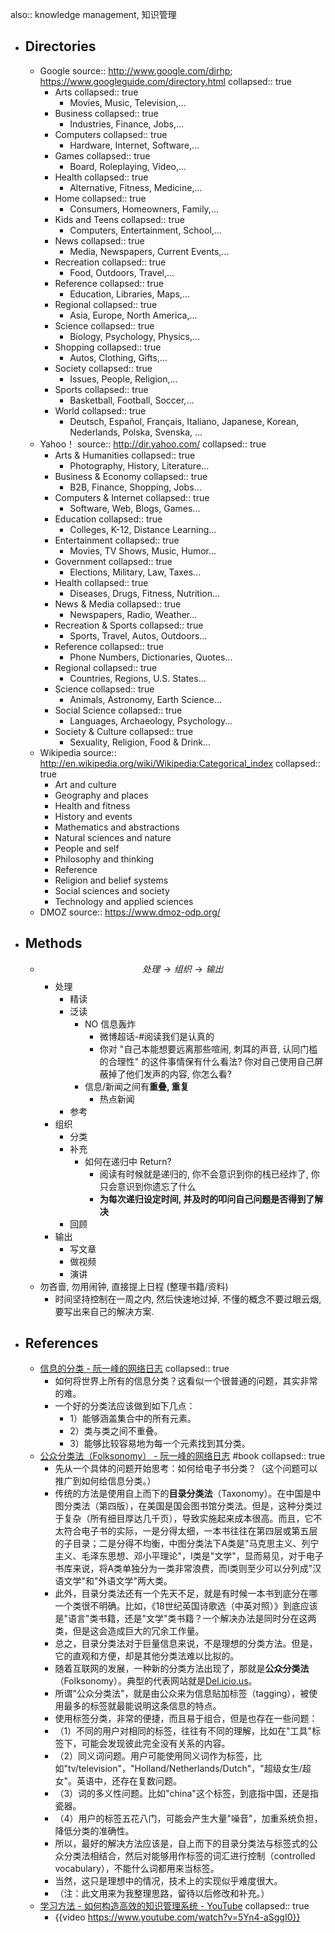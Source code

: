also:: knowledge management, 知识管理

- ## Directories
  - Google
    source:: http://www.google.com/dirhp; https://www.googleguide.com/directory.html
    collapsed:: true
    - Arts
      collapsed:: true
      - Movies, Music, Television,...
    - Business
      collapsed:: true
      - Industries, Finance, Jobs,...
    - Computers
      collapsed:: true
      - Hardware, Internet, Software,...
    - Games
      collapsed:: true
      - Board, Roleplaying, Video,...
    - Health
      collapsed:: true
      - Alternative, Fitness, Medicine,...
    - Home
      collapsed:: true
      - Consumers, Homeowners, Family,...
    - Kids and Teens
      collapsed:: true
      - Computers, Entertainment, School,...
    - News
      collapsed:: true
      - Media, Newspapers, Current Events,...
    - Recreation
      collapsed:: true
      - Food, Outdoors, Travel,...
    - Reference
      collapsed:: true
      - Education, Libraries, Maps,...
    - Regional
      collapsed:: true
      - Asia, Europe, North America,...
    - Science
      collapsed:: true
      - Biology, Psychology, Physics,...
    - Shopping
      collapsed:: true
      - Autos, Clothing, Gifts,...
    - Society
      collapsed:: true
      - Issues, People, Religion,...
    - Sports
      collapsed:: true
      - Basketball, Football, Soccer,...
    - World
      collapsed:: true
      - Deutsch, Español, Français, Italiano, Japanese, Korean, Nederlands, Polska, Svenska, ...
  - Yahoo！
    source:: http://dir.yahoo.com/
    collapsed:: true
    - Arts & Humanities
      collapsed:: true
      - Photography, History, Literature...
    - Business & Economy
      collapsed:: true
      - B2B, Finance, Shopping, Jobs...
    - Computers & Internet
      collapsed:: true
      - Software, Web, Blogs, Games...
    - Education
      collapsed:: true
      - Colleges, K-12, Distance Learning...
    - Entertainment
      collapsed:: true
      - Movies, TV Shows, Music, Humor...
    - Government
      collapsed:: true
      - Elections, Military, Law, Taxes...
    - Health
      collapsed:: true
      - Diseases, Drugs, Fitness, Nutrition...
    - News & Media
      collapsed:: true
      - Newspapers, Radio, Weather...
    - Recreation & Sports
      collapsed:: true
      - Sports, Travel, Autos, Outdoors...
    - Reference
      collapsed:: true
      - Phone Numbers, Dictionaries, Quotes...
    - Regional
      collapsed:: true
      - Countries, Regions, U.S. States...
    - Science
      collapsed:: true
      - Animals, Astronomy, Earth Science...
    - Social Science
      collapsed:: true
      - Languages, Archaeology, Psychology...
    - Society & Culture
      collapsed:: true
      - Sexuality, Religion, Food & Drink...
  - Wikipedia
    source:: http://en.wikipedia.org/wiki/Wikipedia:Categorical_index
    collapsed:: true
    - Art and culture
    - Geography and places
    - Health and fitness
    - History and events
    - Mathematics and abstractions
    - Natural sciences and nature
    - People and self
    - Philosophy and thinking
    - Reference
    - Religion and belief systems
    - Social sciences and society
    - Technology and applied sciences
  - DMOZ
    source:: https://www.dmoz-odp.org/
- ## Methods
  - $$处理 \rightarrow 组织 \rightarrow  输出$$
    - 处理
      - 精读
      - 泛读
        - NO 信息轰炸
          - 微博超话-\#阅读我们是认真的
          - 你对 "自己本能想要远离那些喧闹, 刺耳的声音, 认同门槛的合理性" 的这件事情保有什么看法? 你对自己使用自己屏蔽掉了他们发声的内容, 你怎么看?
        - 信息/新闻之间有**重叠, 重复**
          - 热点新闻
      - 参考
    - 组织
      - 分类
      - 补充
        - 如何在递归中 Return?
          - 阅读有时候就是递归的, 你不会意识到你的栈已经炸了, 你只会意识到你遗忘了什么
          - **为每次递归设定时间, 并及时的叩问自己问题是否得到了解决**
      - 回顾
    - 输出
      - 写文章
      - 做视频
      - 演讲
  - 勿吝啬, 勿用闹钟, 直接提上日程 (整理书籍/资料)
    - 时间坚持控制在一周之内, 然后快速地过掉, 不懂的概念不要过眼云烟, 要写出来自己的解决方案.
- ## References
  - [信息的分类 - 阮一峰的网络日志](http://www.ruanyifeng.com/blog/2007/01/categories.html)
    collapsed:: true
    - 如何将世界上所有的信息分类？这看似一个很普通的问题，其实非常的难。
    - 一个好的分类法应该做到如下几点：
      - 1）能够涵盖集合中的所有元素。
      - 2）类与类之间不重叠。
      - 3）能够比较容易地为每一个元素找到其分类。
  - [公众分类法（Folksonomy） - 阮一峰的网络日志](http://www.ruanyifeng.com/blog/2006/09/folksonomy.html) #book
    collapsed:: true
    - 先从一个具体的问题开始思考：如何给电子书分类？（这个问题可以推广到如何给信息分类。）
    - 传统的方法是使用自上而下的**目录分类法**（Taxonomy）。在中国是中图分类法（第四版），在美国是国会图书馆分类法。但是，这种分类过于复杂（所有细目厚达几千页），导致实施起来成本很高。而且，它不太符合电子书的实际，一是分得太细，一本书往往在第四层或第五层的子目录；二是分得不均衡，中图分类法下A类是"马克思主义、列宁主义、毛泽东思想、邓小平理论"，I类是"文学"，显而易见，对于电子书库来说，将A类单独分为一类非常浪费，而I类则至少可以分列成"汉语文学"和"外语文学"两大类。
    - 此外，目录分类法还有一个先天不足，就是有时候一本书到底分在哪一个类很不明确。比如，《18世纪英国诗歌选（中英对照）》到底应该是"语言"类书籍，还是"文学"类书籍？一个解决办法是同时分在这两类，但是这会造成巨大的冗余工作量。
    - 总之，目录分类法对于巨量信息来说，不是理想的分类方法。但是，它的直观和方便，却是其他分类法难以比拟的。
    - 随着互联网的发展，一种新的分类方法出现了，那就是**公众分类法**（Folksonomy）。典型的代表网站就是[Del.icio.us](http://del.icio.us)。
    - 所谓"公众分类法"，就是由公众来为信息贴加标签（tagging），被使用最多的标签就最能说明这条信息的特点。
    - 使用标签分类，非常的便捷，而且易于组合，但是也存在一些问题：
    - （1）不同的用户对相同的标签，往往有不同的理解，比如在"工具"标签下，可能会发现彼此完全没有关系的内容。
    - （2）同义词问题。用户可能使用同义词作为标签，比如"tv/television"，"Holland/Netherlands/Dutch"，"超级女生/超女"。英语中，还存在复数问题。
    - （3）词的多义性问题。比如"china"这个标签，到底指中国，还是指瓷器。
    - （4）用户的标签五花八门，可能会产生大量"噪音"，加重系统负担，降低分类的准确性。
    - 所以，最好的解决方法应该是，自上而下的目录分类法与标签式的公众分类法相结合，然后对能够用作标签的词汇进行控制（controlled vocabulary），不能什么词都用来当标签。
    - 当然，这只是理想中的情况，技术上的实现似乎难度很大。
    - （注：此文用来为我整理思路，留待以后修改和补充。）
  - [学习方法 - 如何构造高效的知识管理系统 - YouTube](https://www.youtube.com/watch?v=5Yn4-aSggI0)
    collapsed:: true
    - {{video https://www.youtube.com/watch?v=5Yn4-aSggI0}}